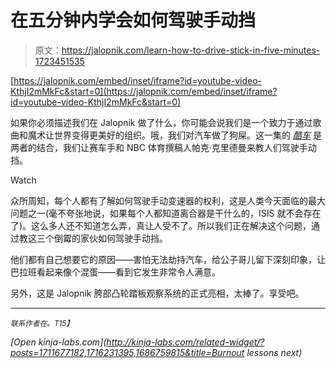 # 在五分钟内学会如何驾驶手动挡

> 原文：<https://jalopnik.com/learn-how-to-drive-stick-in-five-minutes-1723451535>

 [https://jalopnik.com/embed/inset/iframe?id=youtube-video-KthjI2mMkFc&start=0](https://jalopnik.com/embed/inset/iframe?id=youtube-video-KthjI2mMkFc&start=0) 

如果你必须描述我们在 Jalopnik 做了什么，你可能会说我们是一个致力于通过歌曲和魔术让世界变得更美好的组织。哦，我们对汽车做了狗屎。这一集的 [*酷车*](https://www.youtube.com/playlist?list=PLsgqwTEPG-_26_avlC7n-Y42Y5SrnoPj_) 是两者的结合，我们让赛车手和 NBC 体育撰稿人帕克·克里德曼来教人们驾驶手动挡。

Watch

众所周知，每个人都有了解如何驾驶手动变速器的权利，这是人类今天面临的最大问题之一(毫不夸张地说，如果每个人都知道离合器是干什么的，ISIS 就不会存在了)。这么多人还不知道怎么弄，真让人受不了。所以我们正在解决这个问题，通过教这三个倒霉的家伙如何驾驶手动挡。

他们都有自己想要它的原因——害怕无法劫持汽车，给公子哥儿留下深刻印象，让巴拉班看起来像个混蛋——看到它发生非常令人满意。

另外，这是 Jalopnik 胯部凸轮踏板观察系统的正式亮相，太棒了。享受吧。

* * *

<small>*联系作者在*</small>[<small></small>](mailto:jason@jalopnik.com)*<small>*。*T15】</small>*

*[Open *kinja-labs.com*](http://kinja-labs.com/related-widget/?posts=1711677182,1716231395,1686759815&title=Burnout lessons next)*